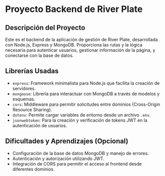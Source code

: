 # Proyecto Backend de River Plate

## Descripción del Proyecto
Este es el backend de la aplicación de gestión de River Plate, desarrollada con Node.js, Express y MongoDB. Proporciona las rutas y la lógica necesaria para autenticar usuarios, gestionar información de la página, y conectarse con la base de datos.

## Librerías Usadas
- `express`: Framework minimalista para Node.js que facilita la creación de servidores.
- `mongoose`: Librería para interactuar con MongoDB a través de modelos y esquemas.
- `cors`: Middleware para permitir solicitudes entre dominios (Cross-Origin Resource Sharing).
- `dotenv`: Permite cargar variables de entorno desde un archivo `.env`.
- `jsonwebtoken`: Para la creación y verificación de tokens JWT en la autenticación de usuarios.

## Dificultades y Aprendizajes (Opcional)
- Configuración de la base de datos MongoDB y manejo de errores.
- Autenticación y autorización utilizando JWT.
- Integración de CORS para permitir el acceso al frontend desde diferentes dominios.
